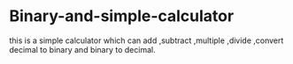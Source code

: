 # Binary-and-simple-calculator
this is a simple calculator which can add ,subtract ,multiple ,divide ,convert decimal to binary and binary to decimal.
